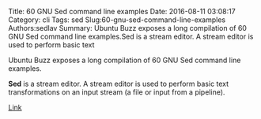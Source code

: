 Title: 60 GNU Sed command line examples
Date: 2016-08-11 03:08:17
Category: cli
Tags: sed
Slug:60-gnu-sed-command-line-examples
Authors:sedlav
Summary: Ubuntu Buzz exposes a long compilation of 60 GNU Sed command line examples.Sed  is  a  stream  editor. A stream editor is used to perform basic text 

Ubuntu Buzz exposes a long compilation of 60 GNU Sed command line examples.

**Sed**  is  a  stream  editor. A stream editor is used to perform basic text transformations on an input stream (a file or input from a pipeline).

[Link](http://www.ubuntubuzz.com/2016/08/a-collection-of-gnu-sed-command-line-examples.html)
